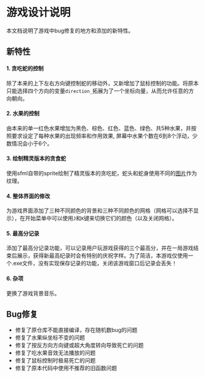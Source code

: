 # 游戏设计说明
本文档说明了游戏中bug修复的地方和添加的新特性。
## 新特性
#### 1. 贪吃蛇的控制
除了本来的上下左右方向键控制蛇的移动外，又新增加了鼠标控制的功能。将原本只能选择四个方向的变量`direction_`拓展为了一个坐标向量，从而允许任意的方向朝向。
#### 2. 水果的控制
由本来的单一红色水果增加为黑色、棕色、红色、蓝色、绿色、共5种水果，并按照要求设定了每种水果的出现频率和作用效果, 屏幕中水果个数在6到8个浮动，少数情况会小于6个。
#### 3. 绘制精灵版本的贪食蛇
使用sfml自带的sprite绘制了精灵版本的贪吃蛇，蛇头和蛇身使用不同的[图片](./Img)作为纹理。
#### 4. 整体界面的修改
为游戏界面添加了三种不同颜色的背景和三种不同颜色的网格（网格可以选择不显示），在开始菜单中可以使用`J`和`K`键来切换它们的颜色（以及关闭网格）。
#### 5. 最高分记录
添加了最高分记录功能，可以记录用户玩游戏获得的三个最高分，并在一局游戏结束后展示，获得新最高纪录时会有特别的庆祝字样。为了简洁，本游戏仅使用一个.exe文件，没有实现保存记录的功能，关闭该游戏窗口后记录会丢失！
#### 6. 杂项
更换了游戏背景音乐。

## Bug修复
- 修复了原仓库不能直接编译，存在随机数bug的问题
- 修复了水果纵坐标不变的问题
- 修复了按反方向方向键或超大角度转向导致死亡的问题
- 修复了吃水果音效无法播放的问题
- 修复了鼠标控制时极易死亡的问题
- 修复了原本代码中使用不推荐的旧函数问题
